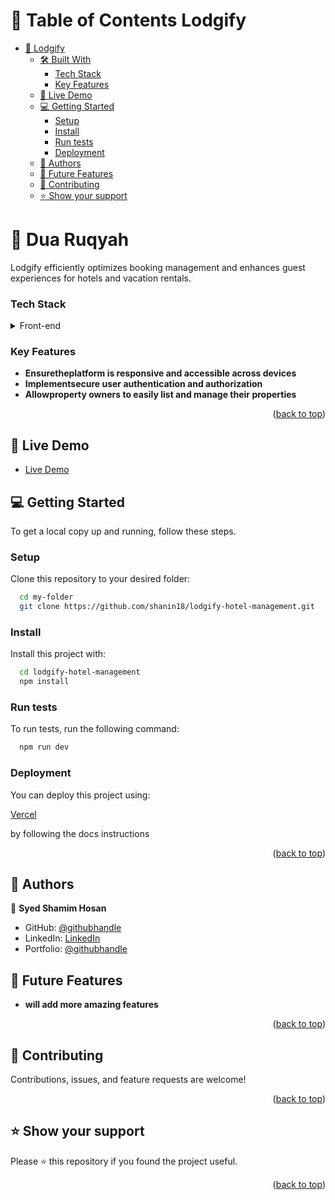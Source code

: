 <a name="readme-top"></a>

<!-- TABLE OF CONTENTS -->

# 📗 Table of Contents <a name="about-project">Lodgify</a>

- [🏨 Lodgify ](#-Lodgify-)
  - [🛠 Built With ](#-built-with-)
    - [Tech Stack ](#tech-stack-)
    - [Key Features ](#key-features-)
  - [🚀 Live Demo ](#-live-demo-)
  - [💻 Getting Started ](#-getting-started-)
    - [Setup](#setup)
    - [Install](#install)
    - [Run tests](#run-tests)
    - [Deployment](#deployment)
  - [👥 Authors ](#-authors-)
  - [🔭 Future Features ](#-future-features-)
  - [🤝 Contributing ](#-contributing-)
  - [⭐️ Show your support ](#️-show-your-support-)

<!-- PROJECT DESCRIPTION -->

# 🤲 Dua Ruqyah <a name="about-project"></a>

Lodgify efficiently optimizes booking management and enhances guest experiences for hotels and vacation rentals.

### Tech Stack <a name="tech-stack"></a>

<details>
  <summary>Front-end</summary>
  <ul>
    <li><a href="https://nextjs.org/">NextJs</a></li>
    <li><a href="https://nextjs.org/">Typescript</a></li>
    <li><a href="https://tailwindcss.com/">Tailwind</a></li>
  </ul>
</details>

<!-- Features -->

### Key Features <a name="key-features"></a>

- **Ensuretheplatform is responsive and accessible across devices**
- **Implementsecure user authentication and authorization**
- **Allowproperty owners to easily list and manage their properties**

<p align="right">(<a href="#readme-top">back to top</a>)</p>

## 🚀 Live Demo <a name="live-demo"></a>

- <a href="https://y-lyart-seven.vercel.app/">Live Demo</a>


<!-- GETTING STARTED -->

## 💻 Getting Started <a name="getting-started"></a>

To get a local copy up and running, follow these steps.

### Setup

Clone this repository to your desired folder:

```sh
  cd my-folder
  git clone https://github.com/shanin18/lodgify-hotel-management.git
```

### Install

Install this project with:

```sh
  cd lodgify-hotel-management
  npm install
```

### Run tests

To run tests, run the following command:

```sh
  npm run dev
```

### Deployment

You can deploy this project using:

<a href="https://vercel.com">Vercel</a>

by following the docs instructions

<p align="right">(<a href="#readme-top">back to top</a>)</p>

## 👥 Authors <a name="authors"></a>

👤 **Syed Shamim Hosan**

- GitHub: [@githubhandle](https://github.com/shanin18)
- LinkedIn: [LinkedIn](https://www.linkedin.com/in/syed-shamim-hosan/)
- Portfolio: [@githubhandle](https://jovial-dieffenbachia-a9caa5.netlify.app/)

## 🔭 Future Features <a name="future-features"></a>

- **will add more amazing features**

<p align="right">(<a href="#readme-top">back to top</a>)</p>

## 🤝 Contributing <a name="contributing"></a>

Contributions, issues, and feature requests are welcome!

<p align="right">(<a href="#readme-top">back to top</a>)</p>

## ⭐️ Show your support <a name="support"></a>

Please ⭐️ this repository if you found the project useful.

<p align="right">(<a href="#readme-top">back to top</a>)</p>
